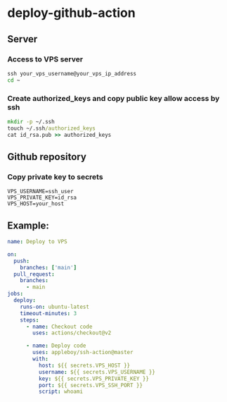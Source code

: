# deploy-github-action

## Server
### Access to VPS server
```cmd
ssh your_vps_username@your_vps_ip_address
cd ~
```

### Create authorized_keys and copy public key allow access by ssh
```cmd
mkdir -p ~/.ssh
touch ~/.ssh/authorized_keys
cat id_rsa.pub >> authorized_keys
```

## Github repository
### Copy private key to secrets

```env
VPS_USERNAME=ssh_user
VPS_PRIVATE_KEY=id_rsa
VPS_HOST=your_host
```

## Example:

```yml
name: Deploy to VPS

on:
  push:
    branches: ['main']
  pull_request:
    branches:
      - main
jobs:
  deploy:
    runs-on: ubuntu-latest
    timeout-minutes: 3
    steps:
      - name: Checkout code
        uses: actions/checkout@v2

      - name: Deploy code
        uses: appleboy/ssh-action@master
        with:
          host: ${{ secrets.VPS_HOST }}
          username: ${{ secrets.VPS_USERNAME }}
          key: ${{ secrets.VPS_PRIVATE_KEY }}
          port: ${{ secrets.VPS_SSH_PORT }}
          script: whoami
```
